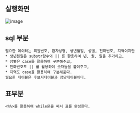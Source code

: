 실행화면
-
![image](https://github.com/user-attachments/assets/5fe1b3f1-1e9c-4b42-ae80-c00abb5174a5)

## sql 부분

    필요한 데이터는 회원번호, 환자성명, 생년월일, 성별, 전화번호, 지역이지만
    * 생년월일은 substr함수와 || 를 활용하여 년, 월, 일을 추가하고,
    * 성별은 case를 활용하여 구분해주고,
    * 전화번호도 || 를 활용하여 숫자들을 붙여주고,
    * 지역도 case을 활용하여 구분해준다.
    필요한 테이블은 후보자테이블과 정당테이블이다.

##  표부분

    <%%>를 활용하여 while문을 써서 표를 완성한다.
